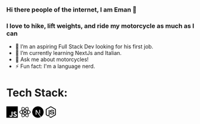 ### Hi there people of the internet, I am Eman 👋

### I love to hike, lift weights, and ride my motorcycle as much as I can
 
 - 🔭 I’m an aspiring Full Stack Dev looking for his first job.
 - 🌱 I’m currently learning NextJs and Italian.
 - 💬 Ask me about motorcycles!
 - ⚡ Fun fact: I'm a language nerd. 
 
 <div>
  <h1>Tech Stack: </h1>
  <img align="center" src="./images/javascript.svg" height="30px"/>
  <img align="center" src="./images/react.svg" height="30px"/>
  <img align="center" src="./images/nextdotjs.svg" height="30px"/>
  <img align="center" src="./images/nodedotjs.svg" height="30px"/>
 </div>

